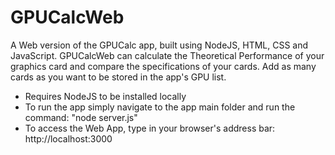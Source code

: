# GPUCalcWeb
A Web version of the GPUCalc app, built using NodeJS, HTML, CSS and JavaScript.
GPUCalcWeb can calculate the Theoretical Performance of your graphics card and compare the specifications of your cards.
Add as many cards as you want to be stored in the app's GPU list.

* Requires NodeJS to be installed locally
* To run the app simply navigate to the app main folder and run the command: "node server.js"
* To access the Web App, type in your browser's address bar: http://localhost:3000
